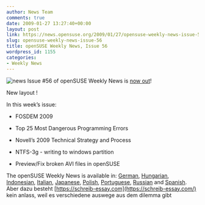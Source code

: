 ```yaml
---
author: News Team
comments: true
date: 2009-01-27 13:27:40+00:00
layout: post
link: https://news.opensuse.org/2009/01/27/opensuse-weekly-news-issue-56/
slug: opensuse-weekly-news-issue-56
title: openSUSE Weekly News, Issue 56
wordpress_id: 1155
categories:
- Weekly News
---
```


![news](//news.opensuse.org/wp-content/uploads/2007/11/knewsticker.png) Issue #56 of openSUSE Weekly News is [now out](//en.opensuse.org/OpenSUSE_Weekly_News/56)!  
  

New layout !   
  

In this week’s issue:


  * FOSDEM 2009 

  * Top 25 Most Dangerous Programming Errors 

  * Novell’s 2009 Technical Strategy and Process 

  * NTFS-3g - writing to windows partition 

  * Preview/Fix broken AVI files in openSUSE 




The openSUSE Weekly News is available in: 
[German](//de.opensuse.org/OpenSUSE-Wochenschau/56),
[Hungarian](//hu.opensuse.org/OpenSUSE_Heti_H%C3%ADrmond%C3%B3/56), 
[Indonesian](//en.opensuse.org/OpenSUSE_Weekly_News/56/indonesian),
[Italian](//it.opensuse.org/OpenSUSE_Newsletter_Settimanale/56),
[Japanese](//ja.opensuse.org/OpenSUSE_Weekly_News/56),
[Polish](//pl.opensuse.org/Tygodnik_openSUSE/56), 
[Portuguese](//pt.opensuse.org/Not%C3%ADcias_da_semana_no_openSUSE/56),
[Russian](//ru.opensuse.org/%D0%95%D0%B6%D0%B5%D0%BD%D0%B5%D0%B4%D0%B5%D0%BB%D1%8C%D0%BD%D1%8B%D0%B5_%D0%BD%D0%BE%D0%B2%D0%BE%D1%81%D1%82%D0%B8_openSUSE/56) and
[Spanish](//es.opensuse.org/OpenSUSE_Noticias_Semanales/56).
 Aber dazu besteht [https://schreib-essay.com](https://schreib-essay.com/) kein anlass, weil es verschiedene auswege aus dem dilemma gibt
